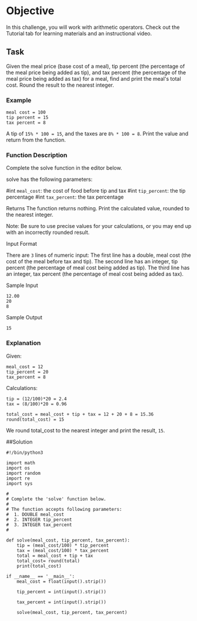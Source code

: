 # Objective

In this challenge, you will work with arithmetic operators. Check out the Tutorial tab for learning materials and an instructional video.

## Task

Given the meal price (base cost of a meal), tip percent (the percentage of the meal price being added as tip), and tax percent (the percentage of the meal price being added as tax) for a meal, find and print the meal's total cost. Round the result to the nearest integer.

### Example
```
meal cost = 100
tip percent = 15
tax percent = 8
```

A tip of `15% * 100 = 15`, and the taxes are `8% * 100 = 8`. Print the value  and return from the function.

### Function Description
Complete the solve function in the editor below.

solve has the following parameters:

#int `meal_cost`: the cost of food before tip and tax
#int `tip_percent`: the tip percentage
#int `tax_percent`: the tax percentage

Returns The function returns nothing. Print the calculated value, rounded to the nearest integer.

Note: Be sure to use precise values for your calculations, or you may end up with an incorrectly rounded result.

Input Format

There are `3` lines of numeric input:
The first line has a double,  meal cost (the cost of the meal before tax and tip).
The second line has an integer, tip percent (the percentage of meal cost being added as tip).
The third line has an integer, tax percent (the percentage of meal cost being added as tax).

Sample Input
```
12.00
20
8
```
Sample Output
```
15
```
### Explanation

Given:
```
meal_cost = 12
tip_percent = 20
tax_percent = 8
```
Calculations:
```
tip = (12/100)*20 = 2.4
tax = (8/100)*20 = 0.96

total_cost = meal_cost + tip + tax = 12 + 20 + 8 = 15.36
round(total_cost) = 15
```
We round total_cost to the nearest integer and print the result, `15`.


##Solution

```code
#!/bin/python3

import math
import os
import random
import re
import sys

#
# Complete the 'solve' function below.
#
# The function accepts following parameters:
#  1. DOUBLE meal_cost
#  2. INTEGER tip_percent
#  3. INTEGER tax_percent
#

def solve(meal_cost, tip_percent, tax_percent):
    tip = (meal_cost/100) * tip_percent
    tax = (meal_cost/100) * tax_percent
    total = meal_cost + tip + tax
    total_cost= round(total)
    print(total_cost)

if __name__ == '__main__':
    meal_cost = float(input().strip())

    tip_percent = int(input().strip())

    tax_percent = int(input().strip())

    solve(meal_cost, tip_percent, tax_percent)
```


